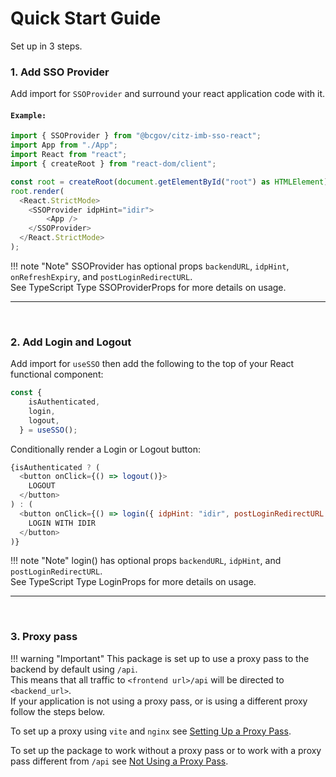 # Quick Start Guide

Set up in 3 steps.

### 1. Add SSO Provider

Add import for `SSOProvider` and surround your react application code with it.

#### `Example:`

```JavaScript
import { SSOProvider } from "@bcgov/citz-imb-sso-react";
import App from "./App";
import React from "react";
import { createRoot } from "react-dom/client";

const root = createRoot(document.getElementById("root") as HTMLElement);
root.render(
  <React.StrictMode>
    <SSOProvider idpHint="idir">
        <App />
    </SSOProvider>
  </React.StrictMode>
);
```

!!! note "Note"
    SSOProvider has optional props `backendURL`, `idpHint`, `onRefreshExpiry`, and `postLoginRedirectURL`.  
    See TypeScript Type SSOProviderProps for more details on usage.

---

<br />

### 2. Add Login and Logout

Add import for `useSSO` then add the following to the top of your React functional component:

```JavaScript
const {
    isAuthenticated,
    login,
    logout,
  } = useSSO();
```

Conditionally render a Login or Logout button:

```JavaScript
{isAuthenticated ? (
  <button onClick={() => logout()}>
    LOGOUT
  </button>
) : (
  <button onClick={() => login({ idpHint: "idir", postLoginRedirectURL: "/post-login" })}>
    LOGIN WITH IDIR
  </button>
)}
```

!!! note "Note"
    login() has optional props `backendURL`, `idpHint`, and `postLoginRedirectURL`.  
    See TypeScript Type LoginProps for more details on usage.

---

<br />

### 3. Proxy pass

!!! warning "Important"
    This package is set up to use a proxy pass to the backend by default using `/api`.  
    This means that all traffic to `<frontend url>/api` will be directed to `<backend_url>`.  
    If your application is not using a proxy pass, or is using a different proxy follow the steps below.

To set up a proxy using `vite` and `nginx` see [Setting Up a Proxy Pass](./proxy-pass/setting-up-a-proxy-pass.md).

To set up the package to work without a proxy pass or to work with a proxy pass different from `/api` see [Not Using a Proxy Pass](../getting-started/proxy-pass/not-using-a-proxy-pass.md).

